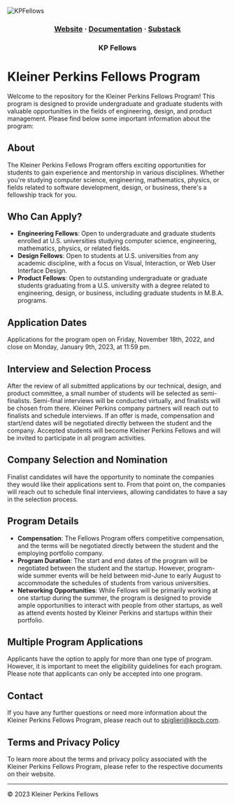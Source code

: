 ![KPFellows](https://viterbicareers.usc.edu/wp-content/uploads/2018/09/kleiner-perkins-fellows-2018.png)

<html>
  <h3 align="center">
  <a href="https://fellows.kleinerperkins.com/">Website</a>
  <span> · </span>
  <a href="https://fellows.kleinerperkins.com/">Documentation</a>
  <span> · </span>
  <a href="https://fellows.kleinerperkins.com/">Substack</a>
  </h3>
</html>

<html>
  <h3 align="center">KP Fellows</a>
  </h3>
</html>

# Kleiner Perkins Fellows Program

Welcome to the repository for the Kleiner Perkins Fellows Program! This program is designed to provide undergraduate and graduate students with valuable opportunities in the fields of engineering, design, and product management. Please find below some important information about the program:

## About

The Kleiner Perkins Fellows Program offers exciting opportunities for students to gain experience and mentorship in various disciplines. Whether you're studying computer science, engineering, mathematics, physics, or fields related to software development, design, or business, there's a fellowship track for you.

## Who Can Apply?

- **Engineering Fellows**: Open to undergraduate and graduate students enrolled at U.S. universities studying computer science, engineering, mathematics, physics, or related fields.
- **Design Fellows**: Open to students at U.S. universities from any academic discipline, with a focus on Visual, Interaction, or Web User Interface Design.
- **Product Fellows**: Open to outstanding undergraduate or graduate students graduating from a U.S. university with a degree related to engineering, design, or business, including graduate students in M.B.A. programs.

## Application Dates

Applications for the program open on Friday, November 18th, 2022, and close on Monday, January 9th, 2023, at 11:59 pm.

## Interview and Selection Process

After the review of all submitted applications by our technical, design, and product committee, a small number of students will be selected as semi-finalists. Semi-final interviews will be conducted virtually, and finalists will be chosen from there. Kleiner Perkins company partners will reach out to finalists and schedule interviews. If an offer is made, compensation and start/end dates will be negotiated directly between the student and the company. Accepted students will become Kleiner Perkins Fellows and will be invited to participate in all program activities.

## Company Selection and Nomination

Finalist candidates will have the opportunity to nominate the companies they would like their applications sent to. From that point on, the companies will reach out to schedule final interviews, allowing candidates to have a say in the selection process.

## Program Details

- **Compensation**: The Fellows Program offers competitive compensation, and the terms will be negotiated directly between the student and the employing portfolio company.
- **Program Duration**: The start and end dates of the program will be negotiated between the student and the startup. However, program-wide summer events will be held between mid-June to early August to accommodate the schedules of students from various universities.
- **Networking Opportunities**: While Fellows will be primarily working at one startup during the summer, the program is designed to provide ample opportunities to interact with people from other startups, as well as attend events hosted by Kleiner Perkins and startups within their portfolio.

## Multiple Program Applications

Applicants have the option to apply for more than one type of program. However, it is important to meet the eligibility guidelines for each program. Please note that applicants can only be accepted into one program.

## Contact

If you have any further questions or need more information about the Kleiner Perkins Fellows Program, please reach out to sbiglieri@kpcb.com.

## Terms and Privacy Policy

To learn more about the terms and privacy policy associated with the Kleiner Perkins Fellows Program, please refer to the respective documents on their website.

---
© 2023 Kleiner Perkins Fellows

